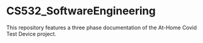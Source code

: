 # CS532_SoftwareEngineering

This repository features a three phase documentation of the At-Home Covid Test Device project.
